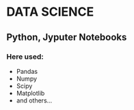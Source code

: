 # DATA SCIENCE

## Python, Jyputer Notebooks
### Here used:
- Pandas
- Numpy
- Scipy
- Matplotlib
- and others...